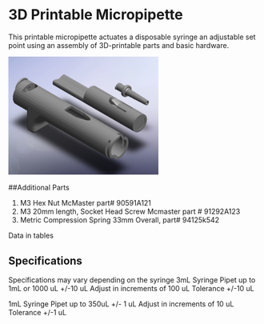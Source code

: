 3D Printable Micropipette
=========================

This printable micropipette actuates a disposable syringe an adjustable set point using an assembly of 3D-printable parts and basic hardware.


<img src="images/render-parts.PNG" alt="image" style="width: 300px;"/>


##Additional Parts

1. M3 Hex Nut McMaster part# 90591A121
2. M3 20mm length, Socket Head Screw Mcmaster part # 91292A123
3. Metric Compression Spring 33mm Overall, part# 94125k542

Data in tables

## Specifications
Specifications may vary depending on the syringe
3mL Syringe
Pipet up to 1mL or 1000 uL +/-10 uL
Adjust in increments of 100 uL
Tolerance +/-10 uL

1mL Syringe 
Pipet up to 350uL +/- 1 uL
Adjust in increments of 10 uL
Tolerance +/-1 uL 

